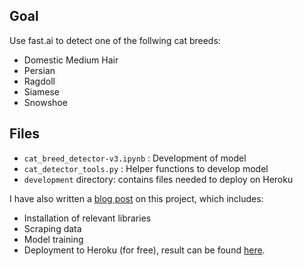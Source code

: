 ## Goal
Use fast.ai to detect one of the follwing cat breeds:

- Domestic Medium Hair
- Persian
- Ragdoll
- Siamese
- Snowshoe

## Files

- `cat_breed_detector-v3.ipynb` : Development of model
- `cat_detector_tools.py` : Helper functions to develop model 
- `development` directory: contains files needed to deploy on Heroku 

I have also written a [blog post](https://www.notion.so/Deep-learning-for-a-cat-I-miss-5a4162ef02e1464992f733d578a61ed6) on this project, which includes: 
- Installation of relevant libraries
- Scraping data
- Model training
- Deployment to Heroku (for free), result can be found [here](https://cat-detector-app.herokuapp.com/).
